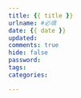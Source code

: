 ```yaml
---
title: {{ title }}
urlname: #必填
date: {{ date }}
updated: 
comments: true
hide: false
password: 
tags:
categories: 

---
```






<!-- more -->